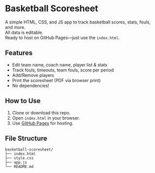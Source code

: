 # Basketball Scoresheet

A simple HTML, CSS, and JS app to track basketball scores, stats, fouls, and more.  
All data is editable.  
Ready to host on GitHub Pages—just use the `index.html`.

## Features

- Edit team name, coach name, player list & stats
- Track fouls, timeouts, team fouls, score per period
- Add/Remove players
- Print the scoresheet (PDF via browser print)
- No dependencies!

## How to Use

1. Clone or download this repo.
2. Open `index.html` in your browser.
3. Use [GitHub Pages](https://pages.github.com/) for hosting.

## File Structure

```
basketball-scoresheet/
├── index.html
├── style.css
├── app.js
└── README.md
```

